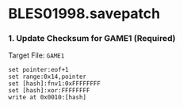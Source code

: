 # BLES01998.savepatch

### 1. Update Checksum for GAME1 (Required)

Target File: `GAME1`

```
set pointer:eof+1
set range:0x14,pointer
set [hash]:fnv1:0xFFFFFFFF
set [hash]:xor:FFFFFFFF
write at 0x0010:[hash]
```

